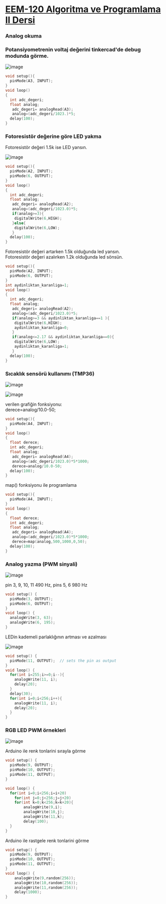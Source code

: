 # [EEM-120 Algoritma ve Programlama II Dersi](../)

### Analog okuma

### Potansiyometrenin voltaj değerini tinkercad'de debug modunda görme.
![image](files/06/1.png)

```C++
void setup(){
  pinMode(A3, INPUT);
}
void loop()
{
  int adc_degeri;
  float analog;
   adc_degeri= analogRead(A3);
   analog=(adc_degeri/1023.)*5;
  delay(100);
}
```

### Fotoresistör değerine göre LED yakma

Fotoresistör değeri 1.5k ise LED yansın.

![image](files/06/2.png)


```C++
void setup(){
  pinMode(A2, INPUT);
  pinMode(6, OUTPUT);
}
void loop()
{
  int adc_degeri;
  float analog;
   adc_degeri= analogRead(A2);
   analog=(adc_degeri/1023.0)*5;
   if(analog>=3){
    digitalWrite(6,HIGH);
   }else{
    digitalWrite(6,LOW);
   }
  delay(100);
}
```

Fotoresistör değeri artarken 1.5k olduğunda led yansın.   
Fotoresistör değeri azalırken 1.2k olduğunda led sönsün.   

```C++
void setup(){
  pinMode(A2, INPUT);
  pinMode(6, OUTPUT);
}
int aydinliktan_karanliga=1;
void loop()
{
  int adc_degeri;
  float analog;
   adc_degeri= analogRead(A2);
   analog=(adc_degeri/1023.0)*5;
   if(analog>=3 && aydinliktan_karanliga==1 ){
    digitalWrite(6,HIGH);
    aydinliktan_karanliga=0;
   }
   if(analog<=2.17 && aydinliktan_karanliga==0){
    digitalWrite(6,LOW);
    aydinliktan_karanliga=1;
   }
  delay(100);
}
```
### Sıcaklık sensörü kullanımı (TMP36)

![image](files/06/3.png)   

![image](files/06/4.png)   

verilen grafiğin fonksiyonu:  
derece=analog/10.0-50;

```C++
void setup(){
  pinMode(A4, INPUT);
}
void loop()
{
  float derece;
  int adc_degeri;
  float analog;
   adc_degeri= analogRead(A4);
   analog=(adc_degeri/1023.0)*5*1000;
   derece=analog/10.0-50;
  delay(100);
}
```
map() fonksiyonu ile programlama

```C++
void setup(){
  pinMode(A4, INPUT);
}
void loop()
{
  float derece;
  int adc_degeri;
  float analog;
   adc_degeri= analogRead(A4);
   analog=(adc_degeri/1023.0)*5*1000;
   derece=map(analog,500,1000,0,50);
  delay(100);
}
```

### Analog yazma (PWM sinyali)


![image](files/06/5.png)

pin 3, 9, 10, 11 490 Hz, pins 5, 6 980 Hz

```C++
void setup() {
  pinMode(3, OUTPUT);  
  pinMode(6, OUTPUT);
}
void loop() {
  analogWrite(3, 63); 
  analogWrite(6, 195);
}
```

LEDin kademeli parlaklığının artması ve azalması

![image](files/06/6.png)

```C++
void setup() {
  pinMode(11, OUTPUT);  // sets the pin as output 
}
void loop() {
  for(int i=255;i>=0;i--){
    analogWrite(11, i);
    delay(20); 
  }
  delay(30);
  for(int i=0;i<256;i++){
    analogWrite(11, i);
    delay(20); 
  }
}
```

### RGB LED PWM örnekleri

![image](files/07/6.png)

Arduino ile renk tonlarini sırayla görme


```C++
void setup() { 
  pinMode(9, OUTPUT);
  pinMode(10, OUTPUT);
  pinMode(11, OUTPUT);
}

void loop() {
  for(int i=0;i<256;i=i+20)
    for(int j=0;j<256;j=j+20)
    for(int k=0;k<256;k=k+20){ 
        analogWrite(9,i);
        analogWrite(10,j);
        analogWrite(11,k);
        delay(100);
  }
}
```

Arduino ile rastgele renk tonlarini  görme

```C++
void setup() { 
  pinMode(9, OUTPUT);
  pinMode(10, OUTPUT);
  pinMode(11, OUTPUT);
}
void loop() {
	analogWrite(9,random(256));
	analogWrite(10,random(256));
	analogWrite(11,random(256));
	delay(1000);
}
```